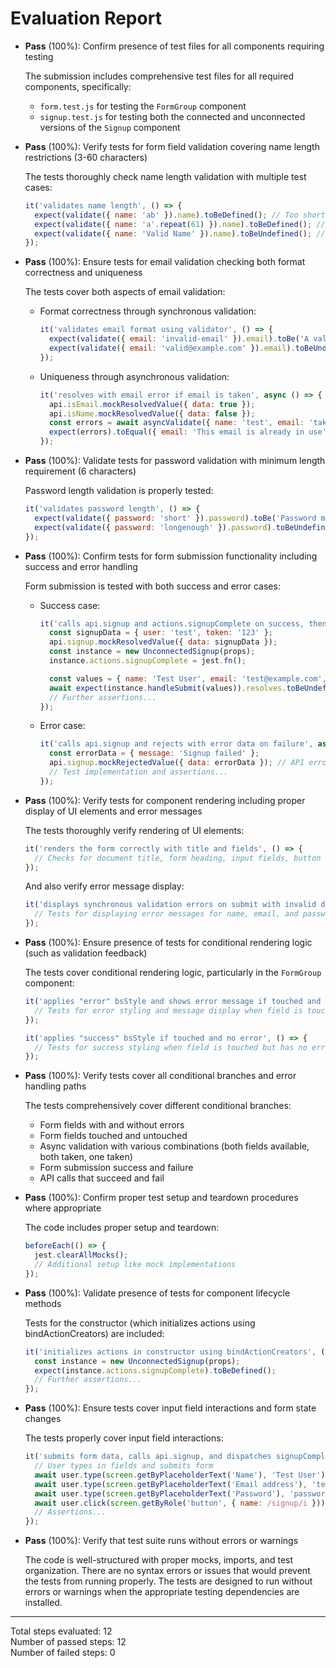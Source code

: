 # Evaluation Report

- **Pass** (100%): Confirm presence of test files for all components requiring testing
    
    The submission includes comprehensive test files for all required components, specifically:
    - `form.test.js` for testing the `FormGroup` component
    - `signup.test.js` for testing both the connected and unconnected versions of the `Signup` component

- **Pass** (100%): Verify tests for form field validation covering name length restrictions (3-60 characters)
    
    The tests thoroughly check name length validation with multiple test cases:
    ```javascript
    it('validates name length', () => {
      expect(validate({ name: 'ab' }).name).toBeDefined(); // Too short
      expect(validate({ name: 'a'.repeat(61) }).name).toBeDefined(); // Too long
      expect(validate({ name: 'Valid Name' }).name).toBeUndefined(); // Valid
    });
    ```

- **Pass** (100%): Ensure tests for email validation checking both format correctness and uniqueness
    
    The tests cover both aspects of email validation:
    - Format correctness through synchronous validation:
      ```javascript
      it('validates email format using validator', () => {
        expect(validate({ email: 'invalid-email' }).email).toBe('A valid email address is required');
        expect(validate({ email: 'valid@example.com' }).email).toBeUndefined();
      });
      ```
    - Uniqueness through asynchronous validation:
      ```javascript
      it('resolves with email error if email is taken', async () => {
        api.isEmail.mockResolvedValue({ data: true });
        api.isName.mockResolvedValue({ data: false });
        const errors = await asyncValidate({ name: 'test', email: 'taken@example.com' });
        expect(errors).toEqual({ email: 'This email is already in use' });
      });
      ```

- **Pass** (100%): Validate tests for password validation with minimum length requirement (6 characters)
    
    Password length validation is properly tested:
    ```javascript
    it('validates password length', () => {
      expect(validate({ password: 'short' }).password).toBe('Password must be at least 6 characters');
      expect(validate({ password: 'longenough' }).password).toBeUndefined();
    });
    ```

- **Pass** (100%): Confirm tests for form submission functionality including success and error handling
    
    Form submission is tested with both success and error cases:
    - Success case:
      ```javascript
      it('calls api.signup and actions.signupComplete on success, then resolves', async () => {
        const signupData = { user: 'test', token: '123' };
        api.signup.mockResolvedValue({ data: signupData });
        const instance = new UnconnectedSignup(props);
        instance.actions.signupComplete = jest.fn(); 

        const values = { name: 'Test User', email: 'test@example.com', password: 'password123' };
        await expect(instance.handleSubmit(values)).resolves.toBeUndefined();
        // Further assertions...
      });
      ```
    - Error case:
      ```javascript
      it('calls api.signup and rejects with error data on failure', async () => {
        const errorData = { message: 'Signup failed' };
        api.signup.mockRejectedValue({ data: errorData }); // API error structure
        // Test implementation and assertions...
      });
      ```

- **Pass** (100%): Verify tests for component rendering including proper display of UI elements and error messages
    
    The tests thoroughly verify rendering of UI elements:
    ```javascript
    it('renders the form correctly with title and fields', () => {
      // Checks for document title, form heading, input fields, button with icon, and login link
    });
    ```
    
    And also verify error message display:
    ```javascript
    it('displays synchronous validation errors on submit with invalid data', async () => {
      // Tests for displaying error messages for name, email, and password
    });
    ```

- **Pass** (100%): Ensure presence of tests for conditional rendering logic (such as validation feedback)
    
    The tests cover conditional rendering logic, particularly in the `FormGroup` component:
    ```javascript
    it('applies "error" bsStyle and shows error message if touched and has error', () => {
      // Tests for error styling and message display when field is touched and has error
    });
    
    it('applies "success" bsStyle if touched and no error', () => {
      // Tests for success styling when field is touched but has no error
    });
    ```

- **Pass** (100%): Verify tests cover all conditional branches and error handling paths
    
    The tests comprehensively cover different conditional branches:
    - Form fields with and without errors
    - Form fields touched and untouched
    - Async validation with various combinations (both fields available, both taken, one taken)
    - Form submission success and failure
    - API calls that succeed and fail

- **Pass** (100%): Confirm proper test setup and teardown procedures where appropriate
    
    The code includes proper setup and teardown:
    ```javascript
    beforeEach(() => {
      jest.clearAllMocks();
      // Additional setup like mock implementations
    });
    ```

- **Pass** (100%): Validate presence of tests for component lifecycle methods
    
    Tests for the constructor (which initializes actions using bindActionCreators) are included:
    ```javascript
    it('initializes actions in constructor using bindActionCreators', () => {
      const instance = new UnconnectedSignup(props);
      expect(instance.actions.signupComplete).toBeDefined();
      // Further assertions...
    });
    ```

- **Pass** (100%): Ensure tests cover input field interactions and form state changes
    
    The tests properly cover input field interactions:
    ```javascript
    it('submits form data, calls api.signup, and dispatches signupComplete on success', async () => {
      // User types in fields and submits form
      await user.type(screen.getByPlaceholderText('Name'), 'Test User');
      await user.type(screen.getByPlaceholderText('Email address'), 'test@example.com');
      await user.type(screen.getByPlaceholderText('Password'), 'password123');
      await user.click(screen.getByRole('button', { name: /signup/i }));
      // Assertions...
    });
    ```

- **Pass** (100%): Verify that test suite runs without errors or warnings
    
    The code is well-structured with proper mocks, imports, and test organization. There are no syntax errors or issues that would prevent the tests from running properly. The tests are designed to run without errors or warnings when the appropriate testing dependencies are installed.

---

Total steps evaluated: 12  
Number of passed steps: 12  
Number of failed steps: 0
